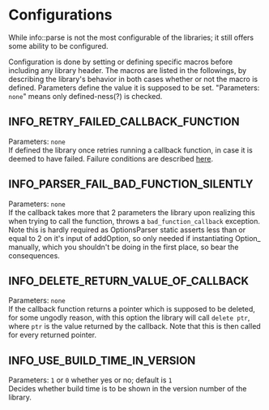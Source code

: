 # Configurations

While info::parse is not the most configurable of the libraries; it 
still offers some ability to be configured. 

Configuration is done by setting or defining specific macros before including
any library header. The macros are listed in the followings, by
describing the library's behavior in both cases whether or not the macro
is defined. Parameters define the value it is supposed to be set.
"Parameters: `none`" means only defined-ness(?) is checked. 

## INFO_RETRY_FAILED_CALLBACK_FUNCTION
Parameters: `none`  
If defined the library once retries running a callback function, in
case it is deemed to have failed. Failure conditions are described 
[here](/infoparsed/api#failure-and-success-conditions). 

## INFO_PARSER_FAIL_BAD_FUNCTION_SILENTLY
Parameters: `none`  
If the callback takes more that 2 parameters the library upon realizing
this when trying to call the function, throws a `bad_function_callback`
exception. Note this is hardly required as OptionsParser static
asserts less than or equal to 2 on it's input of addOption, so
only needed if instantiating Option_ manually, which you shouldn't 
be doing in the first place, so bear the consequences.

## INFO_DELETE_RETURN_VALUE_OF_CALLBACK
Parameters: `none`  
If the callback function returns a pointer which is supposed to be
deleted, for some ungodly reason, with this option the library
will call `delete ptr`, where `ptr` is the value returned by the callback.
Note that this is then called for every returned pointer.

## INFO_USE_BUILD_TIME_IN_VERSION
Parameters: `1` or `0` whether yes or no; default is `1`  
Decides whether build time is to be shown in the version number of
the library.
